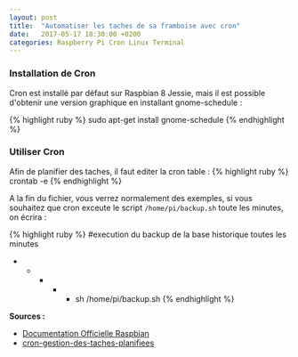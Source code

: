 ```yaml
---
layout: post
title:  "Automatiser les taches de sa framboise avec cron"
date:   2017-05-17 18:30:00 +0200
categories: Raspberry Pi Cron Linux Terminal 
---
```


<h3>Installation de Cron</h3>

Cron est installé par défaut sur Raspbian 8 Jessie, mais il est possible d'obtenir une version graphique en installant gnome-schedule :

{% highlight ruby %}
sudo apt-get install gnome-schedule
{% endhighlight %}

<h3>Utiliser Cron</h3>
Afin de planifier des taches, il faut editer la cron table :
{% highlight ruby %}
crontab -e
{% endhighlight %}

A la fin du fichier, vous verrez normalement des exemples, si vous souhaitez que cron exceute le script <code>/home/pi/backup.sh</code> toute les  minutes, on écrira :

{% highlight ruby %}
#execution du backup de la base historique toutes les minutes
* * * * * sh /home/pi/backup.sh
{% endhighlight %}


<strong>Sources :</strong>
<ul>
    <li>
    <a href="https://www.raspberrypi.org/documentation/linux/usage/cron.md">Documentation Officielle Raspbian </a>
    </li>
    <li>
     <a href="https://technique.arscenic.org/commandes-linux-de-base/article/cron-gestion-des-taches-planifiees">cron-gestion-des-taches-planifiees</a>
    </li>
</ul>